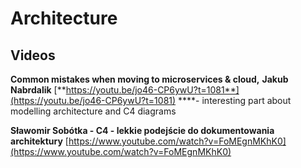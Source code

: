 # Architecture

## Videos

**Common mistakes when moving to microservices & cloud,** **Jakub Nabrdalik** [**https://youtu.be/jo46-CP6ywU?t=1081**](https://youtu.be/jo46-CP6ywU?t=1081) ****- interesting part about modelling architecture and C4 diagrams

**Sławomir Sobótka - C4 - lekkie podejście do dokumentowania architektury** [https://www.youtube.com/watch?v=FoMEgnMKhK0](https://www.youtube.com/watch?v=FoMEgnMKhK0)

